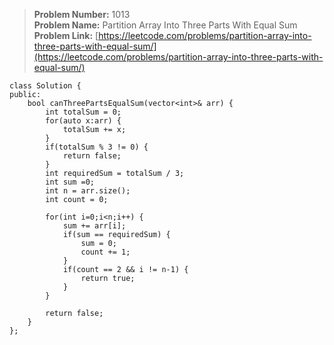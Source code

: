 > **Problem Number:** 1013 <br>
> **Problem Name:** Partition Array Into Three Parts With Equal Sum <br>
> **Problem Link:** [https://leetcode.com/problems/partition-array-into-three-parts-with-equal-sum/](https://leetcode.com/problems/partition-array-into-three-parts-with-equal-sum/) <br>

    class Solution {
    public:
        bool canThreePartsEqualSum(vector<int>& arr) {
            int totalSum = 0;
            for(auto x:arr) {
                totalSum += x;
            }
            if(totalSum % 3 != 0) {
                return false;
            }
            int requiredSum = totalSum / 3;
            int sum =0;
            int n = arr.size();
            int count = 0;

            for(int i=0;i<n;i++) {
                sum += arr[i];
                if(sum == requiredSum) {
                    sum = 0;
                    count += 1;
                }
                if(count == 2 && i != n-1) {
                    return true;
                }
            }
            
            return false;
        }
    };